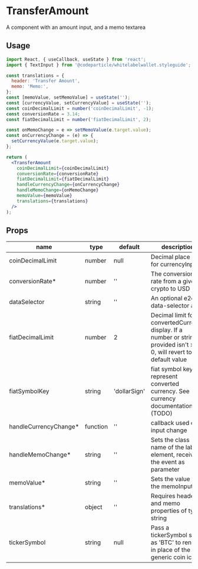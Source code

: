 # TransferAmount

A component with an amount input, and a memo textarea

## Usage

```jsx
import React, { useCallback, useState } from 'react';
import { TextInput } from '@codeparticle/whitelabelwallet.styleguide';

const translations = {
  header: 'Transfer Amount',
  memo: 'Memo:',
};
const [memoValue, setMemoValue] = useState('');
const [currencyValue, setCurrencyValue] = useState('');
const coinDecimalLimit = number('coinDecimalLimit', -1);
const conversionRate = 3.14;
const fiatDecimalLimit = number('fiatDecimalLimit', 2);

const onMemoChange = e => setMemoValue(e.target.value);
const onCurrencyChange = (e) => {
  setCurrencyValue(e.target.value);
};

return (
  <TransferAmount
    coinDecimalLimit={coinDecimalLimit}
    conversionRate={conversionRate}
    fiatDecimalLimit={fiatDecimalLimit}
    handleCurrencyChange={onCurrencyChange}
    handleMemoChange={onMemoChange}
    memoValue={memoValue}
    translations={translations}
  />
);
```

## Props

| name | type | default | description |
| ---- | ---- | ------- | ----------- |
| coinDecimalLimit | number | null | Decimal place limit for currencyInput |
| conversionRate* | number | '' | The conversion rate from a given crypto to USD |
| dataSelector | string | '' | An optional e2e data-selector attr |
| fiatDecimalLimit | number | 2 | Decimal limit for convertedCurrency display. If a number or string provided isn't >= 0, will revert to default value |
| fiatSymbolKey | string | 'dollarSign' | fiat symbol key to represent converted currency. See currency documentation (TODO) |
| handleCurrencyChange* | function | '' | callback used on input change |
| handleMemoChange* | string | '' | Sets the class name of the label element, receives the event as parameter |
| memoValue* | string | '' | Sets the value of the memoInput |
| translations* | object | '' | Requires header and memo properties of type string |
| tickerSymbol | string | null | Pass a tickerSymbol such as 'BTC' to render in place of the generic coin icon |

